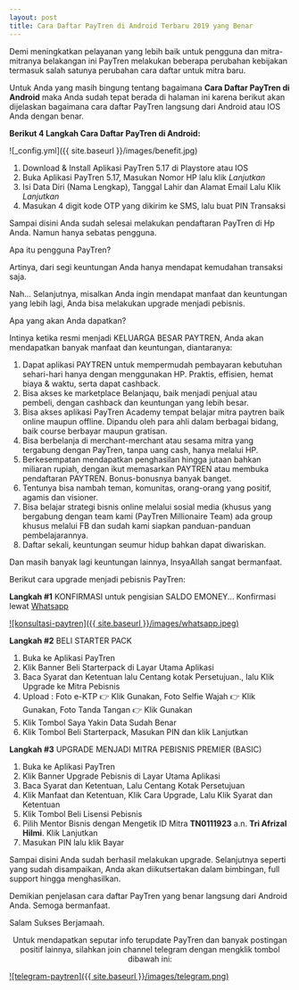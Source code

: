 ```yaml
---
layout: post
title: Cara Daftar PayTren di Android Terbaru 2019 yang Benar
---
```


Demi meningkatkan pelayanan yang lebih baik untuk pengguna dan mitra-mitranya belakangan ini PayTren melakukan beberapa perubahan kebijakan termasuk salah satunya perubahan cara daftar untuk mitra baru.

Untuk Anda yang masih bingung tentang bagaimana **Cara Daftar PayTren di Android** maka Anda sudah tepat berada di halaman ini karena berikut akan dijelaskan bagaimana cara daftar PayTren langsung dari Android atau IOS Anda dengan benar.

**Berikut 4 Langkah Cara Daftar PayTren di Android:**

![_config.yml]({{ site.baseurl }}/images/benefit.jpg)

1. Download & Install Aplikasi PayTren 5.17 di Playstore atau IOS
2. Buka Aplikasi PayTren 5.17, Masukan Nomor HP lalu klik *Lanjutkan*
3. Isi Data Diri (Nama Lengkap), Tanggal Lahir dan Alamat Email Lalu Klik *Lanjutkan*
4. Masukan 4 digit kode OTP yang dikirim ke SMS, lalu buat PIN Transaksi

Sampai disini Anda sudah selesai melakukan pendaftaran PayTren di Hp Anda. Namun hanya sebatas pengguna.

Apa itu pengguna PayTren?

Artinya, dari segi keuntungan Anda hanya mendapat kemudahan transaksi saja.

Nah... Selanjutnya, misalkan Anda ingin mendapat manfaat dan keuntungan yang lebih lagi, Anda bisa melakukan upgrade menjadi 
pebisnis.

Apa yang akan Anda dapatkan?

Intinya ketika resmi menjadi KELUARGA BESAR PAYTREN, Anda akan mendapatkan banyak manfaat dan keuntungan, diantaranya:

1. Dapat aplikasi PAYTREN untuk mempermudah pembayaran kebutuhan sehari-hari hanya dengan menggunakan HP. Praktis, effisien, hemat biaya & waktu, serta dapat cashback.
2. Bisa akses ke marketplace Belanjaqu, baik menjadi penjual atau pembeli, dengan cashback dan keuntungan yang lebih besar.
3. Bisa akses aplikasi PayTren Academy tempat belajar mitra paytren baik online maupun offline. Dipandu oleh para ahli dalam berbagai bidang, baik course berbayar maupun gratisan.
4. Bisa berbelanja di merchant-merchant atau sesama mitra yang tergabung dengan PayTren, tanpa uang cash, hanya melalui HP.
5. Berkesempatan mendapatkan penghasilan hingga jutaan bahkan miliaran rupiah, dengan ikut memasarkan PAYTREN atau membuka pendaftaran PAYTREN. Bonus-bonusnya banyak banget.
6. Tentunya bisa nambah teman, komunitas, orang-orang yang positif, agamis dan visioner.
7. Bisa belajar strategi bisnis online melalui sosial media (khusus yang bergabung dengan team kami (PayTren Millionaire Team) ada group khusus melalui FB dan sudah kami siapkan panduan-panduan pembelajarannya.
8. Daftar sekali, keuntungan seumur hidup bahkan dapat diwariskan.

Dan masih banyak lagi keuntungan lainnya, InsyaAllah sangat bermanfaat.

Berikut cara upgrade menjadi pebisnis PayTren:

**Langkah #1** KONFIRMASI untuk pengisian SALDO EMONEY... Konfirmasi lewat [Whatsapp](https://wa.me/6282320067466)

[![konsultasi-paytren]({{ site.baseurl }}/images/whatsapp.jpeg)](https://wa.me/6282320067466)

**Langkah #2** BELI STARTER PACK

1. Buka ke Aplikasi PayTren
2. Klik Banner Beli Starterpack di Layar Utama Aplikasi
3. Baca Syarat dan Ketentuan lalu Centang kotak Persetujuan., lalu Klik Upgrade ke Mitra Pebisnis
4. Upload : Foto e-KTP 👉 Klik Gunakan, Foto Selfie Wajah 👉 Klik Gunakan, Foto Tanda Tangan 👉 Klik Gunakan
5. Klik Tombol Saya Yakin Data Sudah Benar
6. Klik Tombol Beli Starterpack, Masukan PIN dan klik Lanjutkan

**Langkah #3** UPGRADE MENJADI MITRA PEBISNIS PREMIER (BASIC)

1. Buka ke Aplikasi PayTren
2. Klik Banner Upgrade Pebisnis di Layar Utama Aplikasi
3. Baca Syarat dan Ketentuan, Lalu Centang Kotak Persetujuan
4. Klik Manfaat dan Ketentuan, Klik Cara Upgrade, Lalu Klik Syarat dan Ketentuan
5. Klik Tombol Beli Lisensi Pebisnis
6. Pilih Mentor Bisnis dengan Mengetik ID Mitra **TN0111923** a.n. **Tri Afrizal Hilmi**. Klik Lanjutkan
7. Masukan PIN lalu klik Bayar

Sampai disini Anda sudah berhasil melakukan upgrade. Selanjutnya seperti yang sudah disampaikan, Anda akan diikutsertakan dalam bimbingan, full support hingga menghasilkan.

Demikian penjelasan cara daftar PayTren yang benar langsung dari Android Anda. Semoga bermanfaat.

Salam Sukses Berjamaah.

<center>Untuk mendapatkan seputar info terupdate PayTren dan banyak postingan positif lainnya, silahkan join channel telegram dengan mengklik tombol dibawah ini:</center>

[![telegram-paytren]({{ site.baseurl }}/images/telegram.png)](https://t.me/markit_paytren517)

